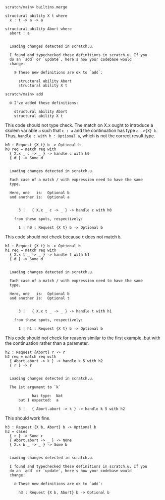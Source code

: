 ``` ucm :hide
scratch/main> builtins.merge
```

``` unison
structural ability X t where
  x : t -> a -> a

structural ability Abort where
  abort : a
```

``` ucm :added-by-ucm

  Loading changes detected in scratch.u.

  I found and typechecked these definitions in scratch.u. If you
  do an `add` or `update`, here's how your codebase would
  change:

    ⍟ These new definitions are ok to `add`:
    
      structural ability Abort
      structural ability X t
```

``` ucm
scratch/main> add

  ⍟ I've added these definitions:

    structural ability Abort
    structural ability X t
```

This code should not type check. The match on X.x ought to introduce a
skolem variable `a` such that `c : a` and the continuation has type
`a ->{X} b`. Thus, `handle c with h : Optional a`, which is not the
correct result type.

``` unison :error
h0 : Request {X t} b -> Optional b
h0 req = match req with
  { X.x _ c -> _ } -> handle c with h0
  { d } -> Some d
```

``` ucm :added-by-ucm

  Loading changes detected in scratch.u.

  Each case of a match / with expression need to have the same
  type.

  Here, one   is:  Optional b
  and another is:  Optional a


      3 |   { X.x _ c -> _ } -> handle c with h0

    from these spots, respectively:

      1 | h0 : Request {X t} b -> Optional b
```

This code should not check because `t` does not match `b`.

``` unison :error
h1 : Request {X t} b -> Optional b
h1 req = match req with
  { X.x t _ -> _ } -> handle t with h1
  { d } -> Some d
```

``` ucm :added-by-ucm

  Loading changes detected in scratch.u.

  Each case of a match / with expression need to have the same
  type.

  Here, one   is:  Optional b
  and another is:  Optional t


      3 |   { X.x t _ -> _ } -> handle t with h1

    from these spots, respectively:

      1 | h1 : Request {X t} b -> Optional b
```

This code should not check for reasons similar to the first example,
but with the continuation rather than a parameter.

``` unison :error
h2 : Request {Abort} r -> r
h2 req = match req with
  { Abort.abort -> k } -> handle k 5 with h2
  { r } -> r
```

``` ucm :added-by-ucm

  Loading changes detected in scratch.u.

  The 1st argument to `k`

            has type:  Nat
      but I expected:  a

      3 |   { Abort.abort -> k } -> handle k 5 with h2
```

This should work fine.

``` unison
h3 : Request {X b, Abort} b -> Optional b
h3 = cases
  { r } -> Some r
  { Abort.abort -> _ } -> None
  { X.x b _ -> _ } -> Some b
```

``` ucm :added-by-ucm

  Loading changes detected in scratch.u.

  I found and typechecked these definitions in scratch.u. If you
  do an `add` or `update`, here's how your codebase would
  change:

    ⍟ These new definitions are ok to `add`:
    
      h3 : Request {X b, Abort} b -> Optional b
```
